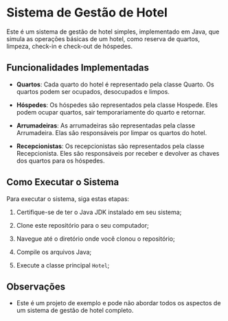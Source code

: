 

# Sistema de Gestão de Hotel

Este é um sistema de gestão de hotel simples, implementado em Java, que simula as operações básicas de um hotel, como reserva de quartos, limpeza, check-in e check-out de hóspedes.

## Funcionalidades Implementadas

- **Quartos**: Cada quarto do hotel é representado pela classe Quarto. Os quartos podem ser ocupados, desocupados e limpos.

- **Hóspedes**: Os hóspedes são representados pela classe Hospede. Eles podem ocupar quartos, sair temporariamente do quarto e retornar.

- **Arrumadeiras**: As arrumadeiras são representadas pela classe Arrumadeira. Elas são responsáveis por limpar os quartos do hotel.

- **Recepcionistas**: Os recepcionistas são representados pela classe Recepcionista. Eles são responsáveis por receber e devolver as chaves dos quartos para os hóspedes.

## Como Executar o Sistema

Para executar o sistema, siga estas etapas:

1. Certifique-se de ter o Java JDK instalado em seu sistema;

2. Clone este repositório para o seu computador;

3. Navegue até o diretório onde você clonou o repositório;

4. Compile os arquivos Java;
  
5. Execute a classe principal `Hotel`;

## Observações

- Este é um projeto de exemplo e pode não abordar todos os aspectos de um sistema de gestão de hotel completo.

